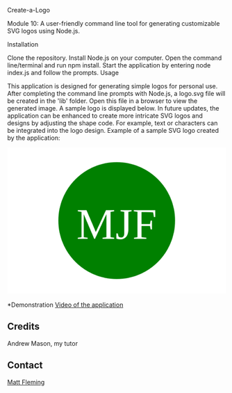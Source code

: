 Create-a-Logo

Module 10: A user-friendly command line tool for generating customizable SVG logos using Node.js.

Installation

Clone the repository.
Install Node.js on your computer.
Open the command line/terminal and run npm install.
Start the application by entering node index.js and follow the prompts.
Usage

This application is designed for generating simple logos for personal use.
After completing the command line prompts with Node.js, a logo.svg file will be created in the 'lib' folder. Open this file in a browser to view the generated image. A sample logo is displayed below.
In future updates, the application can be enhanced to create more intricate SVG logos and designs by adjusting the shape code. For example, text or characters can be integrated into the logo design.
Example of a sample SVG logo created by the application:

![Screenshot](./examples/logo.svg)

*Demonstration [Video of the application](https://drive.google.com/file/d/1FoeyvSKqfahmSTY8lvgX9PoVaffPa_yF/view)

## Credits

Andrew Mason, my tutor

## Contact
[Matt Fleming](https://github.com/chartpro-com)
